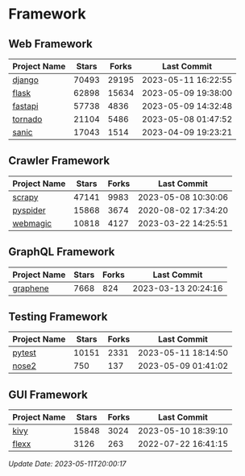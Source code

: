 # Framework

## Web Framework
| Project Name | Stars | Forks | Last Commit |
| ------------ | ----- | ----- | ----------- |
| [django](https://github.com/django/django) | 70493 | 29195 | 2023-05-11 16:22:55 |
| [flask](https://github.com/pallets/flask) | 62898 | 15634 | 2023-05-09 19:38:00 |
| [fastapi](https://github.com/tiangolo/fastapi) | 57738 | 4836 | 2023-05-09 14:32:48 |
| [tornado](https://github.com/tornadoweb/tornado) | 21104 | 5486 | 2023-05-08 01:47:52 |
| [sanic](https://github.com/sanic-org/sanic) | 17043 | 1514 | 2023-04-09 19:23:21 |

## Crawler Framework
| Project Name | Stars | Forks | Last Commit |
| ------------ | ----- | ----- | ----------- |
| [scrapy](https://github.com/scrapy/scrapy) | 47141 | 9983 | 2023-05-08 10:30:06 |
| [pyspider](https://github.com/binux/pyspider) | 15868 | 3674 | 2020-08-02 17:34:20 |
| [webmagic](https://github.com/code4craft/webmagic) | 10818 | 4127 | 2023-03-22 14:25:51 |

## GraphQL Framework
| Project Name | Stars | Forks | Last Commit |
| ------------ | ----- | ----- | ----------- |
| [graphene](https://github.com/graphql-python/graphene) | 7668 | 824 | 2023-03-13 20:24:16 |

## Testing Framework
| Project Name | Stars | Forks | Last Commit |
| ------------ | ----- | ----- | ----------- |
| [pytest](https://github.com/pytest-dev/pytest) | 10151 | 2331 | 2023-05-11 18:14:50 |
| [nose2](https://github.com/nose-devs/nose2) | 750 | 137 | 2023-05-09 01:41:02 |

## GUI Framework
| Project Name | Stars | Forks | Last Commit |
| ------------ | ----- | ----- | ----------- |
| [kivy](https://github.com/kivy/kivy) | 15848 | 3024 | 2023-05-10 18:39:10 |
| [flexx](https://github.com/flexxui/flexx) | 3126 | 263 | 2022-07-22 16:41:15 |

*Update Date: 2023-05-11T20:00:17*